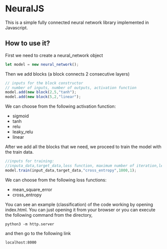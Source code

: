 # NeuralJS
This is a simple fully connected neural network library implemented in Javascript.
## How to use it?
First we need to create a neural_network object
```js
let model = new neural_network();
```
Then we add blocks (a block connects 2 consecutive layers)
```js
// inputs for the block constructor
// number of inputs, number of outputs, activation function
model.add(new block(2,5,"tanh");
model.add(new block(5,2,"linear");
```
We can choose from the following activation function:

* sigmoid
* tanh 
* relu
* leaky_relu
* linear

After we add all the blocks that we need, we proceed to train the model with the train data.
```js
//inputs for training:
//inputa_data,target_data,loss function, maximum number of iteration,learning rate
model.train(input_data,target_data,"cross_entropy",1000,1);
```
We can choose from the following loss functions:
* mean_square_error
* cross_entropy

You can see an example (classification) of the code working by opening index.html. You can just opening it from your browser or you can execute the following command from the directory, 
```
python3 -m http.server
```
and then go to the following link
```
localhost:8000
```
